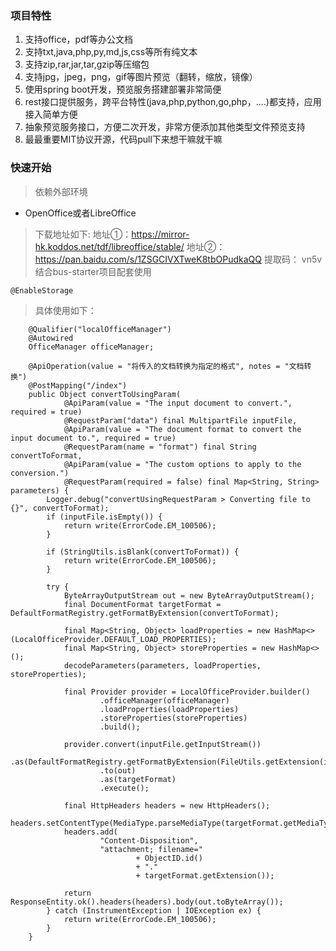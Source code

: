 ### 项目特性

1. 支持office，pdf等办公文档
1. 支持txt,java,php,py,md,js,css等所有纯文本
1. 支持zip,rar,jar,tar,gzip等压缩包
1. 支持jpg，jpeg，png，gif等图片预览（翻转，缩放，镜像）
1. 使用spring boot开发，预览服务搭建部署非常简便
1. rest接口提供服务，跨平台特性(java,php,python,go,php，....)都支持，应用接入简单方便
1. 抽象预览服务接口，方便二次开发，非常方便添加其他类型文件预览支持
1. 最最重要MIT协议开源，代码pull下来想干嘛就干嘛

### 快速开始
> 依赖外部环境
- OpenOffice或者LibreOffice
> 下载地址如下:
地址①：https://mirror-hk.koddos.net/tdf/libreoffice/stable/
地址②：https://pan.baidu.com/s/1ZSGCIVXTweK8tbOPudkaQQ  提取码： vn5v
> 结合bus-starter项目配套使用 
```
@EnableStorage
```

> 具体使用如下：
```
    @Qualifier("localOfficeManager")
    @Autowired
    OfficeManager officeManager;

    @ApiOperation(value = "将传入的文档转换为指定的格式", notes = "文档转换")
    @PostMapping("/index")
    public Object convertToUsingParam(
            @ApiParam(value = "The input document to convert.", required = true)
            @RequestParam("data") final MultipartFile inputFile,
            @ApiParam(value = "The document format to convert the input document to.", required = true)
            @RequestParam(name = "format") final String convertToFormat,
            @ApiParam(value = "The custom options to apply to the conversion.")
            @RequestParam(required = false) final Map<String, String> parameters) {
        Logger.debug("convertUsingRequestParam > Converting file to {}", convertToFormat);
        if (inputFile.isEmpty()) {
            return write(ErrorCode.EM_100506);
        }

        if (StringUtils.isBlank(convertToFormat)) {
            return write(ErrorCode.EM_100506);
        }

        try {
            ByteArrayOutputStream out = new ByteArrayOutputStream();
            final DocumentFormat targetFormat = DefaultFormatRegistry.getFormatByExtension(convertToFormat);

            final Map<String, Object> loadProperties = new HashMap<>(LocalOfficeProvider.DEFAULT_LOAD_PROPERTIES);
            final Map<String, Object> storeProperties = new HashMap<>();
            decodeParameters(parameters, loadProperties, storeProperties);

            final Provider provider = LocalOfficeProvider.builder()
                    .officeManager(officeManager)
                    .loadProperties(loadProperties)
                    .storeProperties(storeProperties)
                    .build();

            provider.convert(inputFile.getInputStream())
                    .as(DefaultFormatRegistry.getFormatByExtension(FileUtils.getExtension(inputFile.getOriginalFilename())))
                    .to(out)
                    .as(targetFormat)
                    .execute();

            final HttpHeaders headers = new HttpHeaders();
            headers.setContentType(MediaType.parseMediaType(targetFormat.getMediaType()));
            headers.add(
                    "Content-Disposition",
                    "attachment; filename="
                            + ObjectID.id()
                            + "."
                            + targetFormat.getExtension());

            return ResponseEntity.ok().headers(headers).body(out.toByteArray());
        } catch (InstrumentException | IOException ex) {
            return write(ErrorCode.EM_100506);
        }
    }

```